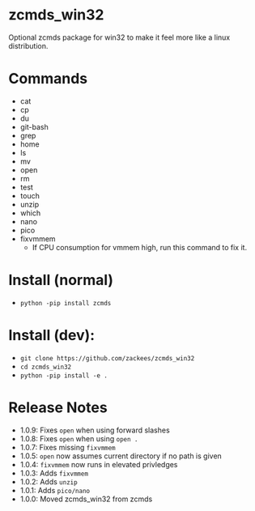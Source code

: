 # zcmds_win32

Optional zcmds package for win32 to make it feel more like a linux distribution.

# Commands

  * cat
  * cp
  * du
  * git-bash
  * grep
  * home
  * ls
  * mv
  * open
  * rm
  * test
  * touch
  * unzip
  * which
  * nano
  * pico
  * fixvmmem
    * If CPU consumption for vmmem high, run this command to fix it.


# Install (normal)
  * `python -pip install zcmds`


# Install (dev):

  * `git clone https://github.com/zackees/zcmds_win32`
  * `cd zcmds_win32`
  * `python -pip install -e .`


# Release Notes
  * 1.0.9: Fixes `open` when using forward slashes
  * 1.0.8: Fixes `open` when using `open .`
  * 1.0.7: Fixes missing `fixvmmem`
  * 1.0.5: `open` now assumes current directory if no path is given
  * 1.0.4: `fixvmmem` now runs in elevated privledges
  * 1.0.3: Adds `fixvmmem`
  * 1.0.2: Adds `unzip`
  * 1.0.1: Adds `pico/nano`
  * 1.0.0: Moved zcmds_win32 from zcmds
